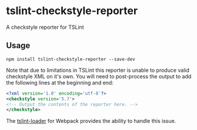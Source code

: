 # tslint-checkstyle-reporter
A checkstyle reporter for TSLint

## Usage

`npm install tslint-checkstyle-reporter --save-dev`

Note that due to limitations in TSLint this reporter is unable to produce valid checkstyle XML on it's own.
You will need to post-process the output to add the following lines at the beginning and end:

```xml
<?xml version='1.0' encoding='utf-8'?>
<checkstyle version='5.7'>
<!-- Output the contents of the reporter here. -->
</checkstyle>
```

The [tslint-loader](https://github.com/wbuchwalter/tslint-loader/) for Webpack provides the ability to handle this issue.